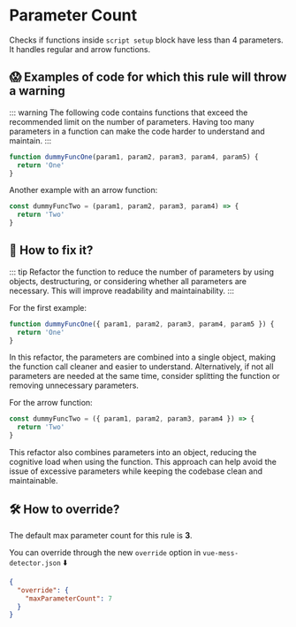 # Parameter Count

Checks if functions inside `script setup` block have less than 4 parameters. It handles regular and arrow functions.

## 😱 Examples of code for which this rule will throw a warning

::: warning
The following code contains functions that exceed the recommended limit on the number of parameters. Having too many parameters in a function can make the code harder to understand and maintain.
:::

```javascript
function dummyFuncOne(param1, param2, param3, param4, param5) {
  return 'One'
}
```

Another example with an arrow function:

```javascript
const dummyFuncTwo = (param1, param2, param3, param4) => {
  return 'Two'
}
```

## 🤩 How to fix it?

::: tip
Refactor the function to reduce the number of parameters by using objects, destructuring, or considering whether all parameters are necessary. This will improve readability and maintainability.
:::

For the first example:

```javascript
function dummyFuncOne({ param1, param2, param3, param4, param5 }) {
  return 'One'
}
```

In this refactor, the parameters are combined into a single object, making the function call cleaner and easier to understand. Alternatively, if not all parameters are needed at the same time, consider splitting the function or removing unnecessary parameters.

For the arrow function:

```javascript
const dummyFuncTwo = ({ param1, param2, param3, param4 }) => {
  return 'Two'
}
```

This refactor also combines parameters into an object, reducing the cognitive load when using the function. This approach can help avoid the issue of excessive parameters while keeping the codebase clean and maintainable.

## 🛠 How to override?

The default max parameter count for this rule is **3**.

You can override through the new `override` option in `vue-mess-detector.json` ⬇️

```json
{
  "override": {
    "maxParameterCount": 7
  }
}